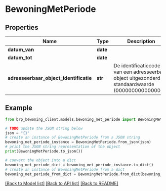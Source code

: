 # BewoningMetPeriode


## Properties

Name | Type | Description | Notes
------------ | ------------- | ------------- | -------------
**datum_van** | **date** |  | 
**datum_tot** | **date** |  | 
**adresseerbaar_object_identificatie** | **str** | De identificatiecode van een adresseerbaar object uitgezonderd de standaardwaarde (0000000000000000)  | 

## Example

```python
from brp_bewoning_client.models.bewoning_met_periode import BewoningMetPeriode

# TODO update the JSON string below
json = "{}"
# create an instance of BewoningMetPeriode from a JSON string
bewoning_met_periode_instance = BewoningMetPeriode.from_json(json)
# print the JSON string representation of the object
print(BewoningMetPeriode.to_json())

# convert the object into a dict
bewoning_met_periode_dict = bewoning_met_periode_instance.to_dict()
# create an instance of BewoningMetPeriode from a dict
bewoning_met_periode_from_dict = BewoningMetPeriode.from_dict(bewoning_met_periode_dict)
```
[[Back to Model list]](../README.md#documentation-for-models) [[Back to API list]](../README.md#documentation-for-api-endpoints) [[Back to README]](../README.md)


